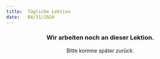```yaml
---
title:  Tägliche Lektion
date:   04/11/2020
---
```


### <center>Wir arbeiten noch an dieser Lektion.</center>
<center>Bitte komme später zurück.</center>